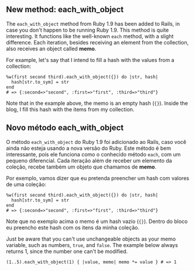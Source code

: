 ## New method: each\_with\_object

The `each_with_object` method from Ruby 1.9 has been added to Rails, in case you don't happen to be running Ruby 1.9. This method is quite interesting. It functions like the well-known `each` method, with a slight difference. Each iteration, besides receiving an element from the collection, also receives an object called **memo**.

For example, let's say that I intend to fill a hash with the values from a collection:

	%w(first second third).each_with_object({}) do |str, hash|
	  hash[str.to_sym] = str
	end
	# => {:second=>"second", :first=>"first", :third=>"third"}

Note that in the example above, the memo is an empty hash (`{}`). Inside the blog, I fill this hash with the items from my collection.

## Novo método each\_with\_object

O método `each_with_object` do Ruby 1.9 foi adicionado ao Rails, caso você ainda não esteja usando a nova versão do Ruby. Este método é bem interessante, pois ele funciona como o conhecido método `each`, com um pequeno diferencial. Cada iteração além de receber um elemento da coleção, recebe também um objeto que chamamos de **memo**.

Por exemplo, vamos dizer que eu pretenda preencher um hash com valores de uma coleção:

	%w(first second third).each_with_object({}) do |str, hash|
	  hash[str.to_sym] = str
	end
	# => {:second=>"second", :first=>"first", :third=>"third"}

Note que no exemplo acima o memo é um hash vazio (`{}`). Dentro do bloco eu preencho este hash com os itens da minha coleção.

Just be aware that you can't use unchangeable objects as your memo variable, such as numbers, `true`, and `false`. The example below always returns 1, since the number one can't be modified.

	(1..5).each_with_object(1) { |value, memo| memo *= value } # => 1